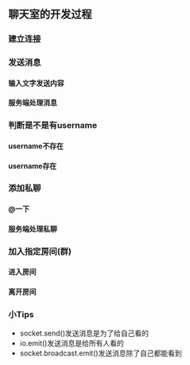 ## 聊天室的开发过程
### 建立连接

### 发送消息

#### 输入文字发送内容

#### 服务端处理消息

### 判断是不是有username

#### username不存在

#### username存在

### 添加私聊

#### @一下

#### 服务端处理私聊

### 加入指定房间(群)

#### 进入房间

#### 离开房间

### 小Tips
- socket.send()发送消息是为了给自己看的
- io.emit()发送消息是给所有人看的
- socket.broadcast.emit()发送消息除了自己都能看到